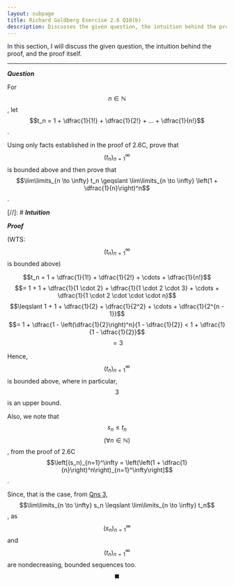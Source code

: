 ```yaml
---
layout: subpage
title: Richard Goldberg Exercise 2.6 Q10(b)
description: Discusses the given question, the intuition behind the proof, and the proof itself
---
```


In this section, I will discuss the given question, the intuition behind the proof, and the
proof itself.

---

_**Question**_

For $$n \in \mathbb{N}$$, let $$t_n = 1 + \dfrac{1}{1!} + \dfrac{1}{2!} + ... + \dfrac{1}{n!}$$.

Using only facts established in the proof of 2.6C, prove that $$(t_n)_{n=1}^\infty$$ is bounded
above and then prove that
$$\lim\limits_{n \to \infty} t_n \geqslant \lim\limits_{n \to \infty} \left(1 + \dfrac{1}{n}\right)^n$$.

[//]: # _**Intuition**_

_**Proof**_

(WTS: $$(t_n)_{n=1}^\infty$$ is bounded above)

$$t_n = 1 + \dfrac{1}{1!} + \dfrac{1}{2!} + \cdots + \dfrac{1}{n!}$$
$$= 1 + 1 + \dfrac{1}{1 \cdot 2} + \dfrac{1}{1 \cdot 2 \cdot 3} + \cdots + \dfrac{1}{1 \cdot 2 \cdot \cdot \cdot n}$$
$$\leqslant 1 + 1 + \dfrac{1}{2} + \dfrac{1}{2^2} + \cdots + \dfrac{1}{2^{n - 1}}$$
$$= 1 + \dfrac{1 - \left(\dfrac{1}{2}\right)^n}{1 - \dfrac{1}{2}} < 1 + \dfrac{1}{1 - \dfrac{1}{2}}$$
$$= 3$$

Hence, $$(t_n)_{n=1}^\infty$$ is bounded above, where in particular, $$3$$ is an upper
bound.

Also, we note that $$s_n \leqslant t_n$$ $$(\forall n \in \mathbb{N})$$, from the proof
of 2.6C
$$\left[(s_n)_{n=1}^\infty = \left(\left(1 + \dfrac{1}{n}\right)^n\right)_{n=1}^\infty\right]$$.

Since, that is the case, from [Qns 3](../0000000013),
$$\lim\limits_{n \to \infty} s_n \leqslant \lim\limits_{n \to \infty} t_n$$, as
$$(s_n)_{n=1}^\infty$$ and $$(t_n)_{n=1}^\infty$$ are nondecreasing, bounded sequences too.
$$\blacksquare$$
